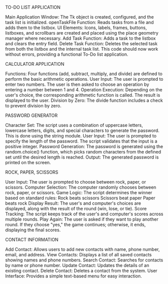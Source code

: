 TO-DO LIST APPLICATION 

Main Application Window: The Tk object is created, configured, and the task list is initialized.
openTaskFile Function: Reads tasks from a file and adds them to the listbox.
UI Elements: Icons, labels, frames, buttons, listboxes, and scrollbars are created and placed using the place geometry manager where necessary.
Add Task Function: Adds a task to the listbox and clears the entry field.
Delete Task Function: Deletes the selected task from both the listbox and the internal task list.
This code should now work without errors, providing a functional To-Do list application.

CALCULATOR APPLICATION

Functions: Four functions (add, subtract, multiply, and divide) are defined to perform the basic arithmetic operations.
User Input:
The user is prompted to enter two numbers.
The user is then asked to choose an operation by entering a number between 1 and 4.
Operation Execution:
Depending on the user's choice, the corresponding arithmetic function is called.
The result is displayed to the user.
Division by Zero:
The divide function includes a check to prevent division by zero.

PASSWORD GENERATOR 

Character Set: The script uses a combination of uppercase letters, lowercase letters, digits, and special characters to generate the password. This is done using the string module.
User Input: The user is prompted to specify the length of the password. The script validates that the input is a positive integer.
Password Generation: The password is generated using the random.choice() function, which picks random characters from the defined set until the desired length is reached.
Output: The generated password is printed on the screen.

ROCK, PAPER, SCISSORS 

User Input: The user is prompted to choose between rock, paper, or scissors.
Computer Selection: The computer randomly chooses between rock, paper, or scissors.
Game Logic: The script determines the winner based on standard rules:
Rock beats scissors
Scissors beat paper
Paper beats rock
Display Result: The user's and computer's choices are displayed, along with the result of the round (win, lose, or tie).
Score Tracking: The script keeps track of the user's and computer's scores across multiple rounds.
Play Again: The user is asked if they want to play another round. If they choose "yes," the game continues; otherwise, it ends, displaying the final scores.

CONTACT INFORMATION

Add Contact: Allows users to add new contacts with name, phone number, email, and address.
View Contacts: Displays a list of all saved contacts showing names and phone numbers.
Search Contact: Searches for contacts by name or phone number.
Update Contact: Updates the details of an existing contact.
Delete Contact: Deletes a contact from the system.
User Interface: Provides a simple text-based menu for easy interaction.
